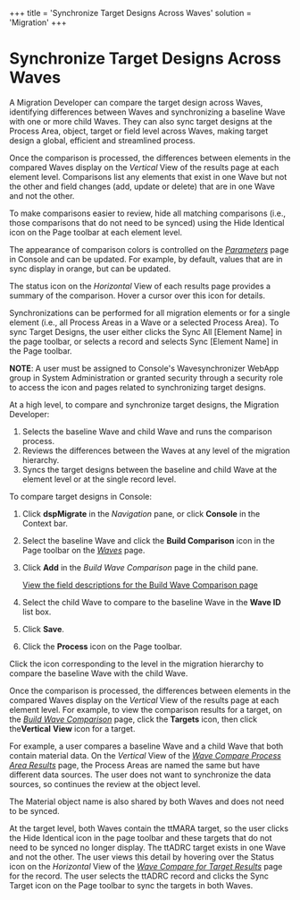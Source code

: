 +++
title = 'Synchronize Target Designs Across Waves'
solution = 'Migration'
+++

# Synchronize Target Designs Across Waves

A Migration Developer can compare the target design across Waves,
identifying differences between Waves and synchronizing a baseline Wave
with one or more child Waves. They can also sync target designs at the
Process Area, object, target or field level across Waves, making target
design a global, efficient and streamlined process.  

Once the comparison is processed, the differences between elements in
the compared Waves display on the
<span style="font-style: italic;">Vertical</span> View of the results
page at each element level. Comparisons list any elements that exist in
one Wave but not the other and field changes (add, update or delete)
that are in one Wave and not the other.

To make comparisons easier to review, hide all matching comparisons
(i.e., those comparisons that do not need to be synced) using the Hide
Identical icon on the Page toolbar at each element level.

The appearance of comparison colors is controlled on the
<span style="font-style: italic;">[Parameters](../Page_Desc/Parameters.htm)</span>
page in Console and can be updated. For example, by default, values that
are in sync display in orange, but can be updated.

The status icon on the
<span style="font-style: italic;">Horizontal</span> View of each results
page provides a summary of the comparison. Hover a cursor over this icon
for details.

Synchronizations can be performed for all migration elements or for a
single element (i.e., all Process Areas in a Wave or a selected Process
Area). To sync Target Designs, the user either clicks the Sync All
\[Element Name\] in the page toolbar, or selects a record and selects
Sync \[Element Name\] in the Page toolbar.

**NOTE**: A user must be assigned to Console's Wavesynchronizer WebApp
group in System Administration or granted security through a security
role to access the icon and pages related to synchronizing target
designs.

At a high level, to compare and synchronize target designs, the
Migration Developer:

1.  Selects the baseline Wave and child Wave and runs the comparison
    process.
2.  Reviews the differences between the Waves at any level of the
    migration hierarchy.
3.  Syncs the target designs between the baseline and child Wave at the
    element level or at the single record level.

To compare target designs in Console:

1.  Click
    <span style="font-weight: bold;" data-xmlns="http://www.w3.org/1999/xhtml">dspMigrate</span>
    in the
    <span style="font-style: italic;" data-xmlns="http://www.w3.org/1999/xhtml">Navigation</span>
    pane, or click
    <span style="font-weight: bold;" data-xmlns="http://www.w3.org/1999/xhtml">Console</span>
    in the Context bar.

2.  Select the baseline Wave and click the
    <span style="font-weight: bold;" data-xmlns="http://www.w3.org/1999/xhtml">Build
    Comparison</span> icon in the Page toolbar on the
    <span style="font-style: italic;" data-xmlns="http://www.w3.org/1999/xhtml">[Waves](../Page_Desc/Waves_H.htm)</span>
    page.

3.  Click
    <span style="font-weight: bold;" data-xmlns="http://www.w3.org/1999/xhtml">Add</span>
    in the *Build Wave Comparison* page in the child pane.
    
    [View the field descriptions for the Build Wave Comparison
    page](../Page_Desc/Build_Wave_Comparison.htm)

4.  Select the child Wave to compare to the baseline Wave in the
    <span style="font-weight: bold;" data-xmlns="http://www.w3.org/1999/xhtml">Wave
    ID</span> list box.  

5.  Click
    <span style="font-weight: bold;" data-xmlns="http://www.w3.org/1999/xhtml">Save</span>.

6.  Click the
    <span style="font-weight: bold;" data-xmlns="http://www.w3.org/1999/xhtml">Process</span>
    icon on the Page toolbar.

Click the icon corresponding to the level in the migration hierarchy to
compare the baseline Wave with the child Wave.

Once the comparison is processed, the differences between elements in
the compared Waves display on the
<span style="font-style: italic;" data-xmlns="http://www.w3.org/1999/xhtml">Vertical</span>
View of the results page at each element level. For example, to view the
comparison results for a target, on the
<span style="font-style: italic;" data-xmlns="http://www.w3.org/1999/xhtml">[<span style="font-style: italic;" data-xmlns="http://www.w3.org/1999/xhtml">Build
Wave Comparison</span>](../Page_Desc/Build_Wave_Comparison.htm)</span>
page, click the **Targets** icon, then click the**Vertical** **View**
icon for a target.

For example, a user compares a baseline Wave and a child Wave that both
contain material data. On the
<span style="font-style: italic;">Vertical</span> View of the
<span style="font-style: italic;">[Wave Compare Process Area
Results](../Page_Desc/Wave_Compare_for_Process_Area_Results_H.htm)</span>
page, the Process Areas are named the same but have different data
sources. The user does not want to synchronize the data sources, so
continues the review at the object level.

The Material object name is also shared by both Waves and does not need
to be synced.

At the target level, both Waves contain the ttMARA target, so the user
clicks the Hide Identical icon in the page toolbar and these targets
that do not need to be synced no longer display. The ttADRC target
exists in one Wave and not the other. The user views this detail by
hovering over the Status icon on the *Horizontal* View of the *[Wave
Compare for Target
Results](../Page_Desc/Wave_Compare_for_Target_Results.htm)* page for the
record. The user selects the ttADRC record and clicks the Sync Target
icon on the Page toolbar to sync the targets in both Waves.
